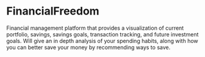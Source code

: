 # FinancialFreedom

Financial management platform that provides a visualization of current portfolio, savings, savings goals, transaction tracking, and future investment goals. Will give an in depth analysis of your spending habits, along with how you can better save your money by recommending ways to save.
